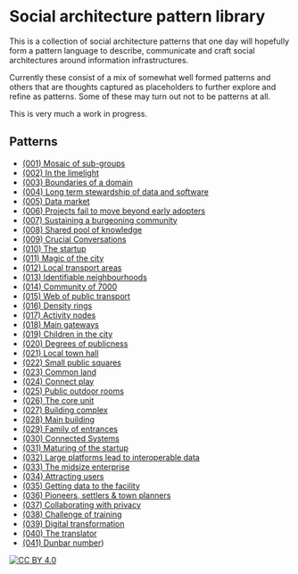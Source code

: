 # Social architecture pattern library

This is a collection of social architecture patterns that one day will hopefully form a pattern language to describe, communicate and craft social architectures around information infrastructures.

Currently these consist of a mix of somewhat well formed patterns and others that are thoughts captured as placeholders to further explore and refine as patterns.  Some of these may turn out not to be patterns at all.

This is very much a work in progress.


## Patterns

* [(001) Mosaic of sub-groups](patterns/(001)%20Mosaic%20of%20sub-groups/README.md)
* [(002) In the limelight](patterns/(002)%20In%20the%20limelight/README.md)
* [(003) Boundaries of a domain](patterns/(003)%20Boundaries%20of%20a%20domain/README.md)
* [(004) Long term stewardship of data and software](patterns/(004)%20Long%20term%20stewardship%20of%20data%20and%20software/README.md)
* [(005) Data market](patterns/(005)%20Data%20market/README.md)
* [(006) Projects fail to move beyond early adopters](patterns/(006)%20Projects%20fail%20to%20move%20beyond%20early%20adopters/README.md)
* [(007) Sustaining a burgeoning community](patterns/(007)%20Sustaining%20a%20burgeoning%20community/README.md)
* [(008) Shared pool of knowledge](patterns/(008)%20Shared%20pool%20of%20knowledge/README.md)
* [(009) Crucial Conversations](patterns/(009)%20Crucial%20Conversations/README.md)
* [(010) The startup](patterns/(010)%20The%20startup/README.md)
* [(011) Magic of the city](patterns/(011)%20Magic%20of%20the%20city/README.md)
* [(012) Local transport areas](patterns/(012)%20Local%20transport%20areas/README.md)
* [(013) Identifiable neighbourhoods](patterns/(013)%20Identifiable%20neighbourhoods/README.md)
* [(014) Community of 7000](patterns/(014)%20Community%20of%207000/README.md)
* [(015) Web of public transport](patterns/(015)%20Web%20of%20public%20transport/README.md)
* [(016) Density rings](patterns/(016)%20Density%20rings/README.md)
* [(017) Activity nodes](patterns/(017)%20Activity%20nodes/README.md)
* [(018) Main gateways](patterns/(018)%20Main%20gateways/README.md)
* [(019) Children in the city](patterns/(019)%20Children%20in%20the%20city/README.md)
* [(020) Degrees of publicness](patterns/(020)%20Degrees%20of%20publicness/README.md)
* [(021) Local town hall](patterns/(021)%20Local%20town%20hall/README.md)
* [(022) Small public squares](patterns/(022)%20Small%20public%20squares/README.md)
* [(023) Common land](patterns/(023)%20Common%20land/README.md)
* [(024) Connect play](patterns/(024)%20Connect%20play/README.md)
* [(025) Public outdoor rooms](patterns/(025)%20Public%20outdoor%20rooms/README.md)
* [(026) The core unit](patterns/(026)%20The%20core%20unit/README.md)
* [(027) Building complex](patterns/(027)%20Building%20complex/README.md)
* [(028) Main building](patterns/(028)%20Main%20building/README.md)
* [(029) Family of entrances](patterns/(029)%20Family%20of%20entrances/README.md)
* [(030) Connected Systems](patterns/(030)%20Connected%20Systems/README.md)
* [(031) Maturing of the startup](patterns/(031)%20Maturing%20of%20the%20startup/README.md)
* [(032) Large platforms lead to interoperable data](patterns/(032)%20Large%20platforms%20lead%20to%20interoperable%20data/README.md)
* [(033) The midsize enterprise](patterns/(033)%20The%20midsize%20enterprise/README.md)
* [(034) Attracting users](patterns/(034)%20Attracting%20users/README.md)
* [(035) Getting data to the facility](patterns/(035)%20Getting%20data%20to%20the%20facility/README.md)
* [(036) Pioneers, settlers & town planners](patterns/(036)%20Pioneers%2C%20settlers%20%26%20town%20planners/README.md)
* [(037) Collaborating with privacy](patterns/(037)%20Collaborating%20with%20privacy/README.md)
* [(038) Challenge of training](patterns/(038)%20Challenge%20of%20training/README.md)
* [(039) Digital transformation](patterns/(039)%20Digital%20transformation/README.md)
* [(040) The translator](patterns/(040)%20The%20translator/README.md)
* [(041) Dunbar number](patterns/(041)%20Dunbar%20number/README.md))

[![CC BY 4.0][cc-by-image]][cc-by]

[cc-by]: http://creativecommons.org/licenses/by/4.0/
[cc-by-image]: https://i.creativecommons.org/l/by/4.0/88x31.png

